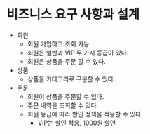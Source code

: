 # 비즈니스 요구 사항과 설계

* 회원
  * 회원 가입하고 조회 가능
  * 회원은 일반과 VIP 두 가지 등급이 있다.
  * 회원은 상품을 주문 할 수 있다.
* 상품
  * 상품을 카테고리로 구분할 수 있다. 
* 주문
  * 회원이 상품을 주문할 수 있다.
  * 주문 내역을 조회할 수 있다.
  * 회원 등급에 따라 할인 정책을 적용할 수 있다.
    * VIP는 할인 적용, 1000원 할인
